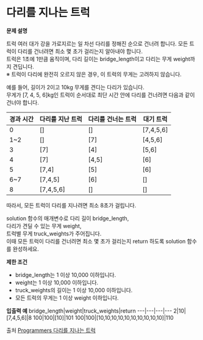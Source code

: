 # 다리를 지나는 트럭

**문제 설명**

트럭 여러 대가 강을 가로지르는 일 차선 다리를 정해진 순으로 건너려 합니다. 모든 트럭이 다리를 건너려면 최소 몇 초가 걸리는지 알아내야 합니다.<br> 트럭은 1초에 1만큼 움직이며, 다리 길이는 bridge_length이고 다리는 무게 weight까지 견딥니다.<br>
※ 트럭이 다리에 완전히 오르지 않은 경우, 이 트럭의 무게는 고려하지 않습니다.

예를 들어, 길이가 2이고 10kg 무게를 견디는 다리가 있습니다.<br>무게가 [7, 4, 5, 6]kg인 트럭이 순서대로 최단 시간 안에 다리를 건너려면 다음과 같이 건너야 합니다.

경과 시간|다리를 지난 트럭|다리를 건너는 트럭|대기 트럭
---|---|---|---
0|[]|[]|[7,4,5,6]
1~2|[]|[7]|[4,5,6]
3|[7]|[4]|[5,6]
4|[7]|[4,5]|[6]
5|[7,4]|[5]|[6]
6~7|[7,4,5]|[6]|[]
8|[7,4,5,6]|[]|[]
따라서, 모든 트럭이 다리를 지나려면 최소 8초가 걸립니다.

solution 함수의 매개변수로 다리 길이 bridge_length,<br>다리가 견딜 수 있는 무게 weight,<br>트럭별 무게 truck_weights가 주어집니다.<br>이때 모든 트럭이 다리를 건너려면 최소 몇 초가 걸리는지 return 하도록 solution 함수를 완성하세요.

**제한 조건**

- bridge_length는 1 이상 10,000 이하입니다.
- weight는 1 이상 10,000 이하입니다.
- truck_weights의 길이는 1 이상 10,000 이하입니다.
- 모든 트럭의 무게는 1 이상 weight 이하입니다.

**입출력 예**
bridge_length|weight|truck_weights|return
---|---|---|---
2|10|[7,4,5,6]|8
100|100|[10]|101
100|100|[10,10,10,10,10,10,10,10,10,10]|110

출처
[Programmers 다리를 지나는 트럭](https://programmers.co.kr/learn/courses/30/lessons/42583)